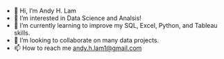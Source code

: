 - 👋 Hi, I’m Andy H. Lam
- 👀 I’m interested in Data Science and Analsis!
- 🌱 I’m currently learning to improve my SQL, Excel, Python, and Tableau skills.
- 💞️ I’m looking to collaborate on many data projects.
- 📫 How to reach me andy.h.lam1@gmail.com

<!---
andyhlam619/andyhlam619 is a ✨ special ✨ repository because its `README.md` (this file) appears on your GitHub profile.
You can click the Preview link to take a look at your changes.
--->
